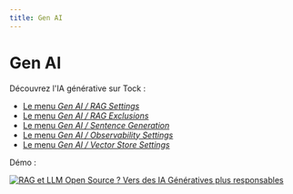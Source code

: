 ```yaml
---
title: Gen AI
---
```


# Gen AI

Découvrez l'IA générative sur Tock :

- [Le menu _Gen AI / RAG Settings_](../../../user/studio/gen-ai/features/gen-ai-feature-rag.md)
- [Le menu _Gen AI / RAG Exclusions_](../gen-ai/features/gen-ai-feature-rag-exclusion.md)
- [Le menu _Gen AI / Sentence Generation_](../../../user/studio/gen-ai/features/gen-ai-feature-sentence-generation.md)
- [Le menu _Gen AI / Observability Settings_](../../../user/studio/gen-ai/features/gen-ai-feature-observability.md)
- [Le menu _Gen AI / Vector Store Settings_](../../../user/studio/gen-ai/features/gen-ai-feature-vector-store.md)

Démo : 

[![RAG et LLM Open Source ? Vers des IA Génératives plus responsables](https://img.youtube.com/vi/lYmUeYoVkwc/0.jpg)](https://youtu.be/lYmUeYoVkwc)
